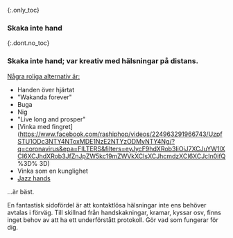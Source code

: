 {:.only_toc} 
 ### Skaka inte hand 

 {:.dont.no_toc} 
 ### Skaka inte hand; var kreativ med hälsningar på distans.

 [Några roliga alternativ är:](https://twitter.com/figgyjam/status/1234659499169857536)

 - Handen över hjärtat
 - "Wakanda forever"
 - Buga
 - Nig 
 - "Live long and prosper"
 - [Vinka med fingret](https://www.facebook.com/rashiphop/videos/224963291966743/UzpfSTU1ODc3NTY4NToxMDE1NzE2NTYzODMyNTY4Ng/?q=coronavirus&epa=FILTERS&filters=eyJycF9hdXRob3IiOiJ7XCJuYW1lXCI6XCJhdXRob3JfZnJpZW5kc19mZWVkXCIsXCJhcmdzXCI6XCJcIn0ifQ %3D% 3D) 
 - Vinka som en kunglighet
 - [Jazz hands](https://www.thebroadwaybeat.com/post/cdc-urges-citizens-to-avoid-spreading-coronavirus-by-greeting-exclusively-with-jazz-hands) 

...är bäst. 

En fantastisk sidofördel är att kontaktlösa hälsningar inte ens behöver avtalas i förväg. Till skillnad från handskakningar, kramar, kyssar osv, finns inget behov av att ha ett underförstått protokoll. Gör vad som fungerar för dig.
